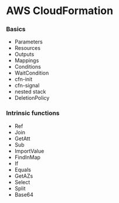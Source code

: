 # AWS CloudFormation

### Basics

- Parameters
- Resources
- Outputs
- Mappings
- Conditions
- WaitCondition
- cfn-init
- cfn-signal
- nested stack
- DeletionPolicy

### Intrinsic functions

- Ref
- Join
- GetAtt
- Sub
- ImportValue
- FindInMap
- If
- Equals
- GetAZs
- Select
- Split
- Base64
